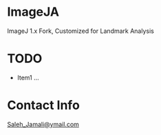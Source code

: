 # ImageJA
ImageJ 1.x Fork, Customized for Landmark Analysis 

# TODO
* Item1
...

# Contact Info
Saleh_Jamali@ymail.com
